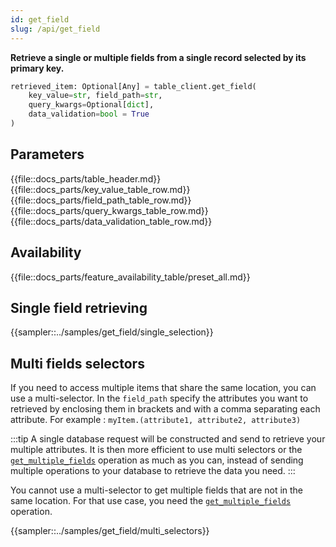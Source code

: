 ```yaml
---
id: get_field
slug: /api/get_field
---
```


**Retrieve a single or multiple fields from a single record selected by its primary key.**

```python
retrieved_item: Optional[Any] = table_client.get_field(
    key_value=str, field_path=str, 
    query_kwargs=Optional[dict],
    data_validation=bool = True
)
```

## Parameters

{{file::docs_parts/table_header.md}}
{{file::docs_parts/key_value_table_row.md}}
{{file::docs_parts/field_path_table_row.md}}
{{file::docs_parts/query_kwargs_table_row.md}}
{{file::docs_parts/data_validation_table_row.md}}

## Availability

{{file::docs_parts/feature_availability_table/preset_all.md}}

## Single field retrieving
{{sampler::../samples/get_field/single_selection}}

## Multi fields selectors

If you need to access multiple items that share the same location, you can use a multi-selector. In the ```field_path```
specify the attributes you want to retrieved by enclosing them in brackets and with a comma separating each attribute.
For example : ```myItem.(attribute1, attribute2, attribute3)```

:::tip
A single database request will be constructed and send to retrieve your multiple attributes. It is then more efficient 
to use multi selectors or the [```get_multiple_fields```](../api/get_multiple_fields.md) operation as much as you can, 
instead of sending multiple operations to your database to retrieve the data you need.
:::

You cannot use a multi-selector to get multiple fields that are not in the same location. For that use case, you need
the [```get_multiple_fields```](../api/get_multiple_fields.md) operation.


{{sampler::../samples/get_field/multi_selectors}}
 